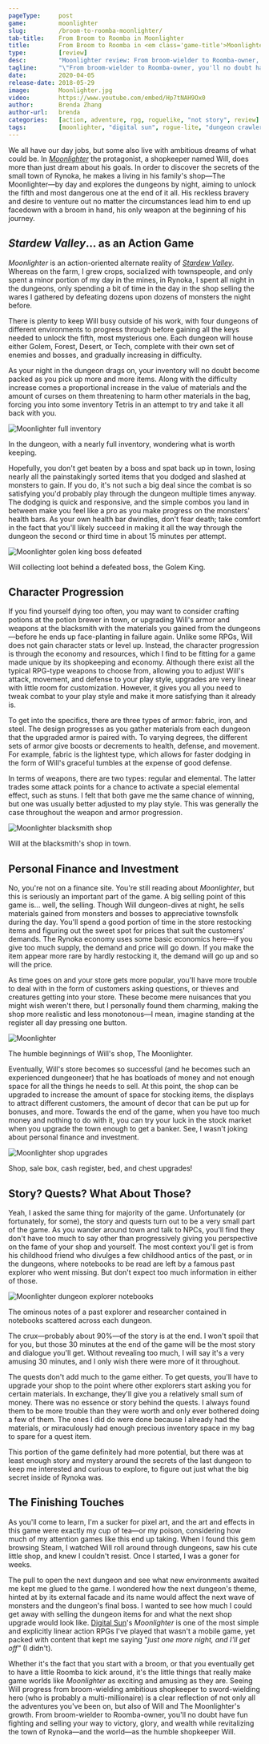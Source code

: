 ```yaml
---
pageType:     post
game:         moonlighter
slug:         /broom-to-roomba-moonlighter/
tab-title:    From Broom to Roomba in Moonlighter
title:        From Broom to Roomba in <em class='game-title'>Moonlighter</em>
type:         [review]
desc:         "Moonlighter review: From broom-wielder to Roomba-owner, you'll no doubt have fun fighting and selling your way to victory, glory, and wealth while revitalizing the town of Rynoka—and the world—as the humble shopkeeper Will."
tagline:      "\"From broom-wielder to Roomba-owner, you'll no doubt have fun fighting and selling your way to victory, glory, and wealth while revitalizing the town of Rynoka—and the world—as the humble shopkeeper Will.\""
date:         2020-04-05
release-date: 2018-05-29
image:        Moonlighter.jpg
video:        https://www.youtube.com/embed/Hp7tNAH9Ox0
author:       Brenda Zhang
author-url:   brenda
categories:   [action, adventure, rpg, roguelike, "not story", review]
tags:         [moonlighter, "digital sun", rogue-lite, "dungeon crawler", 2D, pixel graphics, economy]
---
```

We all have our day jobs, but some also live with ambitious dreams of what could be. In *[Moonlighter](http://www.moonlighterthegame.com/)* the protagonist, a shopkeeper named Will, does more than just dream about his goals. In order to discover the secrets of the small town of Rynoka, he makes a living in his family's shop—The Moonlighter—by day and explores the dungeons by night, aiming to unlock the fifth and most dangerous one at the end of it all. His reckless bravery and desire to venture out no matter the circumstances lead him to end up facedown with a broom in hand, his only weapon at the beginning of his journey.

## *Stardew Valley*... as an Action Game

*Moonlighter* is an action-oriented alternate reality of *[Stardew Valley](https://www.stardewvalley.net/)*. Whereas on the farm, I grew crops, socialized with townspeople, and only spent a minor portion of my day in the mines, in Rynoka, I spent all night in the dungeons, only spending a bit of time in the day in the shop selling the wares I gathered by defeating dozens upon dozens of monsters the night before.

There is plenty to keep Will busy outside of his work, with four dungeons of different environments to progress through before gaining all the keys needed to unlock the fifth, most mysterious one. Each dungeon will house either Golem, Forest, Desert, or Tech, complete with their own set of enemies and bosses, and gradually increasing in difficulty.

As your night in the dungeon drags on, your inventory will no doubt become packed as you pick up more and more items. Along with the difficulty increase comes a proportional increase in the value of materials and the amount of curses on them threatening to harm other materials in the bag, forcing you into some inventory Tetris in an attempt to try and take it all back with you.

![Moonlighter full inventory][image0]

<figcaption>In the dungeon, with a nearly full inventory, wondering what is worth keeping.</figcaption>

Hopefully, you don't get beaten by a boss and spat back up in town, losing nearly all the painstakingly sorted items that you dodged and slashed at monsters to gain. If you do, it's not such a big deal since the combat is so satisfying you'd probably play through the dungeon multiple times anyway. The dodging is quick and responsive, and the simple combos you land in between make you feel like a pro as you make progress on the monsters' health bars. As your own health bar dwindles, don't fear death; take comfort in the fact that you'll likely succeed in making it all the way through the dungeon the second or third time in about 15 minutes per attempt.

![Moonlighter golen king boss defeated][image1]

<figcaption>Will collecting loot behind a defeated boss, the Golem King.</figcaption>

## Character Progression

If you find yourself dying too often, you may want to consider crafting potions at the potion brewer in town, or upgrading Will's armor and weapons at the blacksmith with the materials you gained from the dungeons—before he ends up face-planting in failure again. Unlike some RPGs, Will does not gain character stats or level up. Instead, the character progression is through the economy and resources, which I find to be fitting for a game made unique by its shopkeeping and economy. Although there exist all the typical RPG-type weapons to choose from, allowing you to adjust Will's attack, movement, and defense to your play style, upgrades are very linear with little room for customization. However, it gives you all you need to tweak combat to your play style and make it more satisfying than it already is.

To get into the specifics, there are three types of armor: fabric, iron, and steel. The design progresses as you gather materials from each dungeon that the upgraded armor is paired with. To varying degrees, the different sets of armor give boosts or decrements to health, defense, and movement. For example, fabric is the lightest type, which allows for faster dodging in the form of Will's graceful tumbles at the expense of good defense.

In terms of weapons, there are two types: regular and elemental. The latter trades some attack points for a chance to activate a special elemental effect, such as stuns. I felt that both gave me the same chance of winning, but one was usually better adjusted to my play style. This was generally the case throughout the weapon and armor progression.

![Moonlighter blacksmith shop][image2]

<figcaption>Will at the blacksmith's shop in town.</figcaption>

## Personal Finance and Investment

No, you're not on a finance site. You're still reading about *Moonlighter*, but this is seriously an important part of the game. A big selling point of this game is... well, the selling. Though Will dungeon-dives at night, he sells materials gained from monsters and bosses to appreciative townsfolk during the day. You'll spend a good portion of time in the store restocking items and figuring out the sweet spot for prices that suit the customers' demands. The Rynoka economy uses some basic economics here—if you give too much supply, the demand and price will go down. If you make the item appear more rare by hardly restocking it, the demand will go up and so will the price.

As time goes on and your store gets more popular, you'll have more trouble to deal with in the form of customers asking questions, or thieves and creatures getting into your store. These become mere nuisances that you might wish weren't there, but I personally found them charming, making the shop more realistic and less monotonous—I mean, imagine standing at the register all day pressing one button.

![Moonlighter][image3]

<figcaption>The humble beginnings of Will's shop, The Moonlighter.</figcaption>

Eventually, Will's store becomes so successful (and he becomes such an experienced dungeoneer) that he has boatloads of money and not enough space for all the things he needs to sell. At this point, the shop can be upgraded to increase the amount of space for stocking items, the displays to attract different customers, the amount of decor that can be put up for bonuses, and more. Towards the end of the game, when you have too much money and nothing to do with it, you can try your luck in the stock market when you upgrade the town enough to get a banker. See, I wasn't joking about personal finance and investment.

![Moonlighter shop upgrades][image4]

<figcaption>Shop, sale box, cash register, bed, and chest upgrades!</figcaption>

## Story? Quests? What About Those?

Yeah, I asked the same thing for majority of the game. Unfortunately (or fortunately, for some), the story and quests turn out to be a very small part of the game. As you wander around town and talk to NPCs, you'll find they don't have too much to say other than progressively giving you perspective on the fame of your shop and yourself. The most context you'll get is from his childhood friend who divulges a few childhood antics of the past, or in the dungeons, where notebooks to be read are left by a famous past explorer who went missing. But don't expect too much information in either of those.

![Moonlighter dungeon explorer notebooks][image5]

<figcaption>The ominous notes of a past explorer and researcher contained in notebooks scattered across each dungeon.</figcaption>

The crux—probably about 90%—of the story is at the end. I won't spoil that for you, but those 30 minutes at the end of the game will be the most story and dialogue you'll get. Without revealing too much, I will say it's a very amusing 30 minutes, and I only wish there were more of it throughout.

The quests don't add much to the game either. To get quests, you'll have to upgrade your shop to the point where other explorers start asking you for certain materials. In exchange, they'll give you a relatively small sum of money. There was no essence or story behind the quests. I always found them to be more trouble than they were worth and only ever bothered doing a few of them. The ones I did do were done because I already had the materials, or miraculously had enough precious inventory space in my bag to spare for a quest item.

This portion of the game definitely had more potential, but there was at least enough story and mystery around the secrets of the last dungeon to keep me interested and curious to explore, to figure out just what the big secret inside of Rynoka was.

## The Finishing Touches

As you'll come to learn, I'm a sucker for pixel art, and the art and effects in this game were exactly my cup of tea—or my poison, considering how much of my attention games like this end up taking. When I found this gem browsing Steam, I watched Will roll around through dungeons, saw his cute little shop, and knew I couldn't resist. Once I started, I was a goner for weeks.

The pull to open the next dungeon and see what new environments awaited me kept me glued to the game. I wondered how the next dungeon's theme, hinted at by its external facade and its name would affect the next wave of monsters and the dungeon's final boss. I wanted to see how much I could get away with selling the dungeon items for and what the next shop upgrade would look like. [Digital Sun](http://www.digitalsungames.com/)'s *Moonlighter* is one of the most simple and explicitly linear action RPGs I've played that wasn't a mobile game, yet packed with content that kept me saying "*just one more night, and I'll get off"* (I didn't).

Whether it's the fact that you start with a broom, or that you eventually get to have a little Roomba to kick around, it's the little things that really make game worlds like *Moonlighter* as exciting and amusing as they are. Seeing Will progress from broom-wielding ambitious shopkeeper to sword-wielding hero (who is probably a multi-millionaire) is a clear reflection of not only all the adventures you've been on, but also of Will and The Moonlighter's growth. From broom-wielder to Roomba-owner, you'll no doubt have fun fighting and selling your way to victory, glory, and wealth while revitalizing the town of Rynoka—and the world—as the humble shopkeeper Will.

[image0]: /images/post/moonlighter/Moonlighter0.png
[image1]: /images/post/moonlighter/Moonlighter1.png
[image2]: /images/post/moonlighter/Moonlighter2.png
[image3]: /images/post/moonlighter/Moonlighter3.png
[image4]: /images/post/moonlighter/Moonlighter4.png
[image5]: /images/post/moonlighter/Moonlighter5.png
